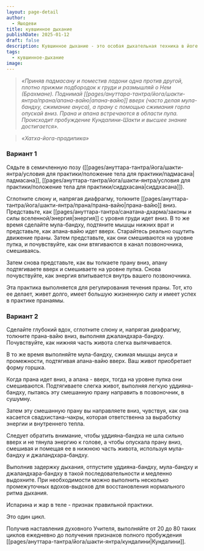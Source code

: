 ```yaml
---
layout: page-detail
author:
  - Яшодеви
title: кувшинное дыхание
publishDate: 2025-01-12
draft: false
description: Кувшинное дыхание - это особая дыхательная техника в йоге и тантре, основанная на принципе наполнения тела праной, подобно тому, как кувшин наполняется водой.
tags:
  - кувшинное-дыхание
image:
---
```

>*«Приняв падмасану и поместив ладони одна против другой, плотно прижми подбородок к груди и размышляй о Нем (Брахмане). Поднимай [[pages/ануттара-тантра/йога/шакти-янтра/прана/апана-вайю|апана-вайю]] вверх (часто делая мула-бандху, сжимание ануса), а прану с помощью сжимания горла опускай вниз. Прана и апана встречаются в области пупа. Происходит пробуждение Кундалини-Шакти и высшее знание достигается».*

>*«Хатха-йога-прадипика»*

### Вариант 1 

Сядьте в семичленную позу ([[pages/ануттара-тантра/йога/шакти-янтра/условия для практики/положение тела для практики/падмасана|падмасана]], [[pages/ануттара-тантра/йога/шакти-янтра/условия для практики/положение тела для практики/сиддхасана|сиддхасана]]). 

Сглотните слюну и, напрягая диафрагму, толкните [[pages/ануттара-тантра/йога/шакти-янтра/прана/прана-вайю|прана-вайю]] вниз. Представьте, как [[pages/ануттара-тантра/санатана-дхарма/законы и силы вселенной/энергия|энергия]] с уровня груди идет вниз. В то же время сделайте мула-бандху, подтяните мышцы нижних врат и представьте, как апана-вайю идет вверх. Старайтесь реально ощутить движение праны. Затем представьте, как они смешиваются на уровне пупка, и почувствуйте, как они втягиваются в канал позвоночника, смешиваясь. 

Затем снова представьте, как вы толкаете прану вниз, апану подтягиваете вверх и смешиваете на уровне пупка. Снова почувствуйте, как энергия впитывается внутрь вашего позвоночника. 

Эта практика выполняется для регулирования течения праны. Тот, кто ее делает, живет долго, имеет большую жизненную силу и имеет успех в практике пранаямы. 

### Вариант 2 

Сделайте глубокий вдох, сглотните слюну и, напрягая диафрагму, толкните прана-вайю вниз, выполняя джаландхара-бандху. Почувствуйте, как нижняя часть живота слегка выпячивается. 

В то же время выполняйте мула-бандху, сжимая мышцы ануса и промежности, подтягивая апана-вайю вверх. Ваш живот приобретает форму горшка. 

Когда прана идет вниз, а апана - вверх, тогда на уровне пупка они смешиваются. Подтягиваете слегка живот, выполняя легкую уддияна-бандху, пытаясь эту смешанную прану направить в позвоночник, в сушумну. 

Затем эту смешанную прану вы направляете вниз, чувствуя, как она касается свадхистана-чакры, которая ответственна за выработку энергии и внутреннего тепла. 

Следует обратить внимание, чтобы уддияна-бандха не шла сильно вверх и не тянула энергию к голове, а чтобы опускала прану вниз, смешивая и помещая ее в нижнюю часть живота, используя мула-бандху и джаландхара-бандху. 

Выполнив задержку дыхания, отпустите уддияна-бандху, мула-бандху и джаландхара-бандху в такой последовательности и медленно выдохните. При необходимости можно выполнить несколько промежуточных вдохов-выдохов для восстановления нормального ритма дыхания. 

Испарина и жар в теле - признак правильной практики. 

Это один цикл. 

Получив наставления духовного Учителя, выполняйте от 20 до 80 таких циклов ежедневно до получения признаков полного пробуждения [[pages/ануттара-тантра/йога/шакти-янтра/кундалини|Кундалини]].